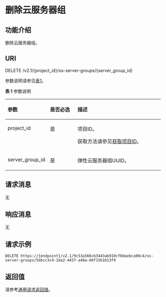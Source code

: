 # 删除云服务器组<a name="ZH-CN_TOPIC_0065817723"></a>

## 功能介绍<a name="zh-cn_topic_0057973160_section59750848"></a>

删除云服务器组。

## URI<a name="zh-cn_topic_0057973160_section886720"></a>

DELETE /v2.1/\{project\_id\}/os-server-groups/\{server\_group\_id\}

参数说明请参见[表1](#zh-cn_topic_0057973160_zh-cn_topic_0020212650_table62669527)。

**表 1**  参数说明

<a name="zh-cn_topic_0057973160_zh-cn_topic_0020212650_table62669527"></a>
<table><thead align="left"><tr id="zh-cn_topic_0057973160_zh-cn_topic_0020212650_row33894570"><th class="cellrowborder" valign="top" width="20.74%" id="mcps1.2.4.1.1"><p id="p5187119"><a name="p5187119"></a><a name="p5187119"></a>参数</p>
</th>
<th class="cellrowborder" valign="top" width="19.05%" id="mcps1.2.4.1.2"><p id="p17503500"><a name="p17503500"></a><a name="p17503500"></a>是否必选</p>
</th>
<th class="cellrowborder" valign="top" width="60.209999999999994%" id="mcps1.2.4.1.3"><p id="p8497414"><a name="p8497414"></a><a name="p8497414"></a>描述</p>
</th>
</tr>
</thead>
<tbody><tr id="zh-cn_topic_0057973160_zh-cn_topic_0020212650_row8419032"><td class="cellrowborder" valign="top" width="20.74%" headers="mcps1.2.4.1.1 "><p id="zh-cn_topic_0057973160_zh-cn_topic_0020212650_p10852974"><a name="zh-cn_topic_0057973160_zh-cn_topic_0020212650_p10852974"></a><a name="zh-cn_topic_0057973160_zh-cn_topic_0020212650_p10852974"></a>project_id</p>
</td>
<td class="cellrowborder" valign="top" width="19.05%" headers="mcps1.2.4.1.2 "><p id="zh-cn_topic_0057973160_zh-cn_topic_0020212650_p6675738"><a name="zh-cn_topic_0057973160_zh-cn_topic_0020212650_p6675738"></a><a name="zh-cn_topic_0057973160_zh-cn_topic_0020212650_p6675738"></a>是</p>
</td>
<td class="cellrowborder" valign="top" width="60.209999999999994%" headers="mcps1.2.4.1.3 "><p id="p37593705"><a name="p37593705"></a><a name="p37593705"></a>项目ID。</p>
<p id="p1180512217438"><a name="p1180512217438"></a><a name="p1180512217438"></a>获取方法请参见<a href="获取项目ID.md">获取项目ID</a>。</p>
</td>
</tr>
<tr id="zh-cn_topic_0057973160_row1856062192319"><td class="cellrowborder" valign="top" width="20.74%" headers="mcps1.2.4.1.1 "><p id="zh-cn_topic_0057973160_p16560926238"><a name="zh-cn_topic_0057973160_p16560926238"></a><a name="zh-cn_topic_0057973160_p16560926238"></a>server_group_id</p>
</td>
<td class="cellrowborder" valign="top" width="19.05%" headers="mcps1.2.4.1.2 "><p id="zh-cn_topic_0057973160_p5560326232"><a name="zh-cn_topic_0057973160_p5560326232"></a><a name="zh-cn_topic_0057973160_p5560326232"></a>是</p>
</td>
<td class="cellrowborder" valign="top" width="60.209999999999994%" headers="mcps1.2.4.1.3 "><p id="zh-cn_topic_0057973160_p94577242237"><a name="zh-cn_topic_0057973160_p94577242237"></a><a name="zh-cn_topic_0057973160_p94577242237"></a>弹性云服务器组UUID。</p>
</td>
</tr>
</tbody>
</table>

## 请求消息<a name="section8486123205213"></a>

无

## 响应消息<a name="section164423895218"></a>

无

## 请求示例<a name="zh-cn_topic_0057973160_section15049613"></a>

```
DELETE https://{endpoint}/v2.1/9c53a566cb3443ab910cf0daebca90c4/os-server-groups/5bbcc3c4-1da2-4437-a48a-66f15b1b13f9
```

## 返回值<a name="zh-cn_topic_0057973160_section11059103"></a>

请参考[通用请求返回值](通用请求返回值.md)。

